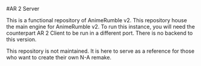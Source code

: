 #AR 2 Server

This is a functional repository of AnimeRumble v2.
This repository house the main engine for AnimeRumble v2.
To run this instance, you will need the counterpart AR 2 Client to be run in a different port.
There is no backend to this version.

This repository is not maintained. It is here to serve as a reference for those who want to create their own N-A remake.